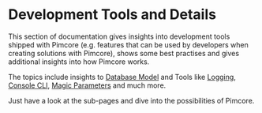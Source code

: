 # Development Tools and Details

This section of documentation gives insights into development tools shipped with Pimcore (e.g. features
that can be used by developers when creating solutions with Pimcore), shows some best practises 
and gives additional insights into how Pimcore works. 

The topics include insights to 
[Database Model](./05_Database_Model.md) 
and Tools like [Logging](./07_Logging.md), [Console CLI](./11_Console_CLI.md), [Magic Parameters](./15_Magic_Parameters.md)
and much more. 

Just have a look at the sub-pages and dive into the possibilities of Pimcore. 

